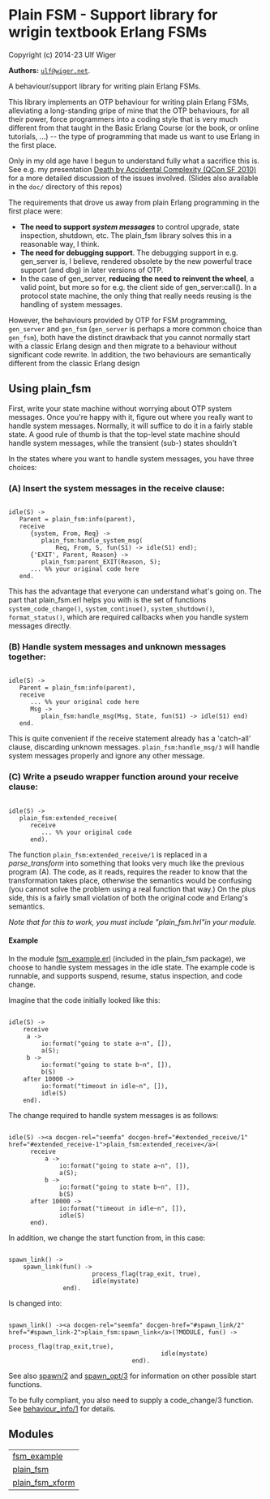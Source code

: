 

# Plain FSM - Support library for wrigin textbook Erlang FSMs #

Copyright (c) 2014-23 Ulf Wiger

__Authors:__ [`ulf@wiger.net`](mailto:ulf@wiger.net).

A behaviour/support library for writing plain Erlang FSMs.

This library implements an OTP behaviour for writing plain Erlang FSMs,
alleviating a long-standing gripe of mine that the OTP behaviours, for all
their power, force programmers into a coding style that is very much
different from that taught in the Basic Erlang Course (or the book, or
online tutorials, ...) -- the type of programming that made us want to
use Erlang in the first place.

Only in my old age have I begun to understand fully what a sacrifice
this is. See e.g. my presentation [Death by Accidental Complexity (QCon SF 2010)](http://www.infoq.com/presentations/Death-by-Accidental-Complexity)
for a more detailed discussion of the issues involved.
(Slides also available in the `doc/` directory of this repos)

The requirements that drove us away from plain Erlang programming
in the first place were:
* __The need to support _system messages___ to control upgrade,
   state inspection, shutdown, etc. The plain_fsm library solves this in a
   reasonable way, I think.
* __The need for debugging support__. The debugging support in
   e.g. gen_server is, I believe, rendered obsolete by the new powerful
   trace support (and dbg) in later versions of OTP.
* In the case of gen_server, __reducing the need to reinvent the   wheel__, a valid point, but more so for e.g. the client side of
   gen_server:call(). In a protocol state machine, the only thing that
   really needs reusing is the handling of system messages.



However, the behaviours provided by OTP for FSM programming,
`gen_server` and `gen_fsm` (`gen_server`
is perhaps a more common choice than `gen_fsm`), both have the
distinct drawback that you cannot normally start with a classic
Erlang design and then migrate to a behaviour without significant
code rewrite. In addition, the two behaviours are semantically different
from the classic Erlang design


## Using plain_fsm ##

First, write your state machine without worrying about OTP system
messages. Once you're happy with it, figure out where you really want
to handle system messages. Normally, it will suffice to do it in a fairly
stable state. A good rule of thumb is that the top-level state machine
should handle system messages, while the transient (sub-) states
shouldn't

In the states where you want to handle system messages, you have
three choices:


### (A) Insert the system messages in the receive clause: ###

```

idle(S) ->
   Parent = plain_fsm:info(parent),
   receive
      {system, From, Req} ->
         plain_fsm:handle_system_msg(
             Req, From, S, fun(S1) -> idle(S1) end);
      {'EXIT', Parent, Reason} ->
         plain_fsm:parent_EXIT(Reason, S);
      ... %% your original code here
   end.

```

This has the advantage that everyone can understand what's going on.
The part that plain_fsm.erl helps you with is the set of functions
`system_code_change()`, `system_continue()`,
`system_shutdown()`, `format_status()`, which
are required callbacks when you handle system messages directly.


### (B) Handle system messages and unknown messages together: ###

```

idle(S) ->
   Parent = plain_fsm:info(parent),
   receive
      ... %% your original code here
      Msg ->
         plain_fsm:handle_msg(Msg, State, fun(S1) -> idle(S1) end)
   end.

```

This is quite convenient if the receive statement already has a
'catch-all' clause, discarding unknown messages.
`plain_fsm:handle_msg/3` will handle system messages properly
and ignore any other message.


### (C) Write a pseudo wrapper function around your receive clause: ###

```

idle(S) ->
   plain_fsm:extended_receive(
      receive
         ... %% your original code
      end).

```

The function `plain_fsm:extended_receive/1` is replaced
in a _parse_transform_ into something that looks very much like
the previous program (A). The code, as it reads, requires the reader to
know that the transformation takes place, otherwise the semantics
would be confusing (you cannot solve the problem using a real function
that way.) On the plus side, this is a fairly small violation of both
the original code and Erlang's semantics.

_Note that for this to work, you must include "plain_fsm.hrl"in your module._


#### Example ####


In the module [fsm_example.erl](../src/fsm_example.erl)
(included in the plain_fsm package), we choose to handle system
messages in the idle state. The example code is runnable, and supports
suspend, resume, status inspection, and code change.

Imagine that the code initially looked like this:


```

idle(S) ->
    receive
     a ->
         io:format("going to state a~n", []),
         a(S);
     b ->
         io:format("going to state b~n", []),
         b(S)
    after 10000 ->
         io:format("timeout in idle~n", []),
         idle(S)
    end).

```

The change required to handle system messages is as follows:


```

idle(S) -><a docgen-rel="seemfa" docgen-href="#extended_receive/1" href="#extended_receive-1">plain_fsm:extended_receive</a>(
      receive
          a ->
              io:format("going to state a~n", []),
              a(S);
          b ->
              io:format("going to state b~n", []),
              b(S)
      after 10000 ->
              io:format("timeout in idle~n", []),
              idle(S)
      end).

```

In addition, we change the start function from, in this case:


```

spawn_link() ->
    spawn_link(fun() ->
                       process_flag(trap_exit, true),
                       idle(mystate)
               end).

```


Is changed into:


```

spawn_link() -><a docgen-rel="seemfa" docgen-href="#spawn_link/2" href="#spawn_link-2">plain_fsm:spawn_link</a>(?MODULE, fun() ->
                                          process_flag(trap_exit,true),
                                          idle(mystate)
                                  end).

```


See also [spawn/2](#spawn-2) and [spawn_opt/3](#spawn_opt-3)
for information on other possible start functions.

To be fully compliant, you also need to supply a code_change/3 function.
See [behaviour_info/1](#behaviour_info-1) for details.


## Modules ##


<table width="100%" border="0" summary="list of modules">
<tr><td><a href="fsm_example.md" class="module">fsm_example</a></td></tr>
<tr><td><a href="plain_fsm.md" class="module">plain_fsm</a></td></tr>
<tr><td><a href="plain_fsm_xform.md" class="module">plain_fsm_xform</a></td></tr></table>

